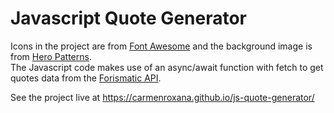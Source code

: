 # Javascript Quote Generator

Icons in the project are from [Font Awesome](https://fontawesome.com) and the background image is from [Hero Patterns](https://www.heropatterns.com).\
The Javascript code makes use of an async/await function with fetch to get quotes data from the [Forismatic API](https://forismatic.com/en/api/).

See the project live at https://carmenroxana.github.io/js-quote-generator/
